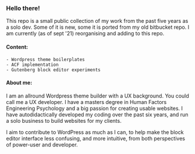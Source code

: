 ### Hello there!

This repo is a small public collection of my work from the past five years as a solo dev.
Some of it is new, some it is ported from my old bitbucket repo. I am currently (as of sept '21) reorganising and adding to this repo.

#### Content:
```
- Wordpress theme boilerplates
- ACF implementation
- Gutenberg block editor experiments
```
#### About me:
I am an allround Wordpress theme builder with a UX background. You could call me a UX developer.
I have a masters degree in Human Factors Engineering Psychology and a big passion for creating usable websites. I have autodidactically developed my coding over the past six years, and run a solo business to build websites for my clients. 

I aim to contribute to WordPress as much as I can, to help make the block editor interface less confusing, and more intuitive, from both perspectives of power-user and developer.

<!--
**Humanify-nl/humanify-nl** is a ✨ _special_ ✨ repository because its `README.md` (this file) appears on your GitHub profile.

Here are some ideas to get you started:

- 🔭 I’m currently working on ...
- 🌱 I’m currently learning ...
- 👯 I’m looking to collaborate on ...
- 🤔 I’m looking for help with ...
- 💬 Ask me about ...
- 📫 How to reach me: ...
- 😄 Pronouns: ...
- ⚡ Fun fact: ...
-->
